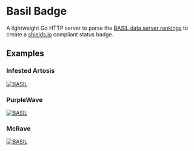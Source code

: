# Basil Badge

A lightweight Go HTTP server to parse the [BASIL data server rankings](https://data.basil-ladder.net/stats/ranking.json) to create a [shields.io](shields.io) compliant status badge. 

## Examples

### Infested Artosis
[![BASIL](https://img.shields.io/endpoint?url=https%3A//basil-badge-production.up.railway.app/badge/Infested%2520Artosis)](https://www.basil-ladder.net/ranking.html)

### PurpleWave
[![BASIL](https://img.shields.io/endpoint?url=https%3A//basil-badge-production.up.railway.app/badge/PurpleWave)](https://www.basil-ladder.net/ranking.html)


### McRave
[![BASIL](https://img.shields.io/endpoint?url=https%3A//basil-badge-production.up.railway.app/badge/McRave)](https://www.basil-ladder.net/ranking.html)
